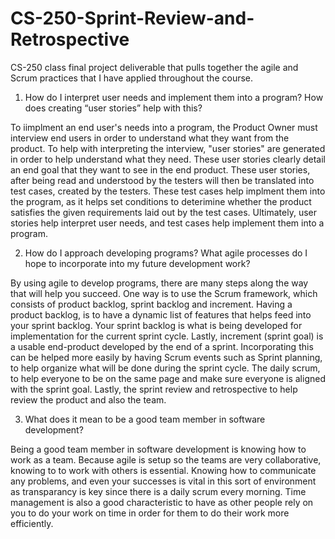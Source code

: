 # CS-250-Sprint-Review-and-Retrospective
CS-250 class final project deliverable that pulls together the agile and Scrum practices that I have applied throughout the course.

1) How do I interpret user needs and implement them into a program? How does creating “user stories” help with this?

To iimplment an end user's needs into a program, the Product Owner must interview end users in order to understand what they want from the product. To help with interpreting the interview, "user stories" are generated in order to help understand what they need. These user stories clearly detail an end goal that they want to see in the end product. These user stories, after being read and understood by the testers will then be translated into test cases, created by the testers. These test cases help implment them into the program, as it helps set conditions to deterimine whether the product satisfies the given requirements laid out by the test cases. Ultimately, user stories help interpret user needs, and test cases help implement them into a program.

2) How do I approach developing programs? What agile processes do I hope to incorporate into my future development work?

By using agile to develop programs, there are many steps along the way that will help you succeed. One way is to use the Scrum framework, which consists of product backlog, sprint backlog and increment. Having a product backlog, is to have a dynamic list of features that helps feed into your sprint backlog. Your sprint backlog is what is being developed for implementation for the current sprint cycle. Lastly, increment (sprint goal) is a usable end-product developed by the end of a sprint. Incorporating this can be helped more easily by having Scrum events such as Sprint planning, to help organize what will be done during the sprint cycle. The daily scrum, to help everyone to be on the same page and make sure everyone is aligned with the sprint goal. Lastly, the sprint review and retrospective to help review the product and also the team. 

3) What does it mean to be a good team member in software development?

Being a good team member in software development is knowing how to work as a team. Because agile is setup so the teams are very collaborative, knowing to to work with others is essential. Knowing how to communicate any problems, and even your successes is vital in this sort of environment as transparancy is key since there is a daily scrum every morning. Time management is also a good characteristic to have as other people rely on you to do your work on time in order for them to do their work more efficiently. 
